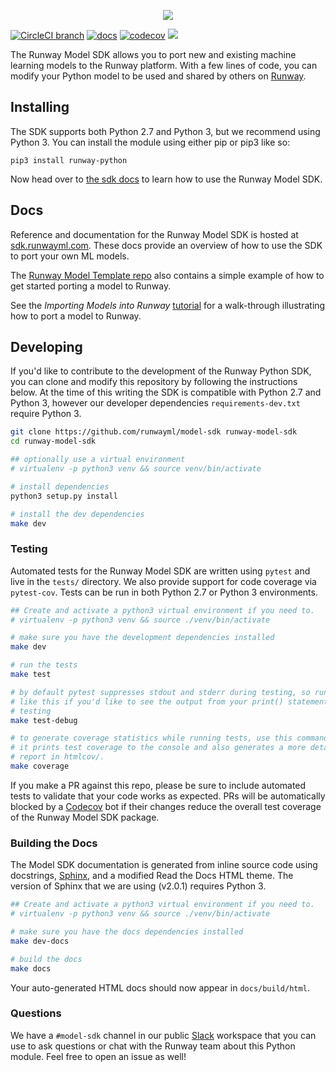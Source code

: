 <a href="#" target='_self' >
  <p align="center">
    <img src="assets/banner.png">
  </p>
</a>


[![CircleCI branch](https://img.shields.io/circleci/project/github/runwayml/model-sdk/master.svg)](https://circleci.com/gh/runwayml/model-sdk/tree/master)
[![docs](https://readthedocs.org/projects/runway-model-sdk/badge/?version=latest&style=flat)](https://sdk.runwayml.com)
[![codecov](https://codecov.io/gh/runwayml/model-sdk/branch/master/graph/badge.svg)](https://codecov.io/gh/runwayml/model-sdk)
<a href="https://runwayml.com/joinslack"><img src="https://img.shields.io/badge/slack-runwayml.slack.com-33b279.svg"></a>

The Runway Model SDK allows you to port new and existing machine learning models to the Runway platform. With a few lines of code, you can modify your Python model to be used and shared by others on [Runway](https://runwayml.com).

## Installing

The SDK supports both Python 2.7 and Python 3, but we recommend using Python 3. You can install the module using either pip or pip3 like so:

```
pip3 install runway-python
```

Now head over to [the sdk docs](https://sdk.runwayml.com) to learn how to use the Runway Model SDK.

## Docs

Reference and documentation for the Runway Model SDK is hosted at [sdk.runwayml.com](https://sdk.runwayml.com). These docs provide an overview of how to use the SDK to port your own ML models.

The [Runway Model Template repo](https://github.com/runwayml/model-template) also contains a simple example of how to get started porting a model to Runway.

See the *Importing Models into Runway* [tutorial](https://docs.runwayapp.ai/#/importing) for a walk-through illustrating how to port a model to Runway.

## Developing

If you'd like to contribute to the development of the Runway Python SDK, you can clone and modify this repository by following the instructions below. At the time of this writing the SDK is compatible with Python 2.7 and Python 3, however our developer dependencies `requirements-dev.txt` require Python 3.

```bash
git clone https://github.com/runwayml/model-sdk runway-model-sdk
cd runway-model-sdk

## optionally use a virtual environment
# virtualenv -p python3 venv && source venv/bin/activate

# install dependencies
python3 setup.py install

# install the dev dependencies
make dev
```

### Testing

Automated tests for the Runway Model SDK are written using `pytest` and live in the `tests/` directory. We also provide support for code coverage via `pytest-cov`. Tests can be run in both Python 2.7 or Python 3 environments.

```bash
## Create and activate a python3 virtual environment if you need to.
# virtualenv -p python3 venv && source ./venv/bin/activate

# make sure you have the development dependencies installed
make dev

# run the tests
make test

# by default pytest suppresses stdout and stderr during testing, so run tests
# like this if you'd like to see the output from your print() statements during
# testing
make test-debug

# to generate coverage statistics while running tests, use this command.
# it prints test coverage to the console and also generates a more detailed HTML
# report in htmlcov/.
make coverage
```

If you make a PR against this repo, please be sure to include automated tests to validate that your code works as expected. PRs will be automatically blocked by a [Codecov](https://codecov.io/) bot if their changes reduce the overall test coverage of the Runway Model SDK package.

### Building the Docs

The Model SDK documentation is generated from inline source code using docstrings,  [Sphinx](http://www.sphinx-doc.org/en/master/), and a modified Read the Docs HTML theme. The version of Sphinx that we are using (v2.0.1) requires Python 3.

```bash
## Create and activate a python3 virtual environment if you need to.
# virtualenv -p python3 venv && source ./venv/bin/activate

# make sure you have the docs dependencies installed
make dev-docs

# build the docs
make docs
```

Your auto-generated HTML docs should now appear in `docs/build/html`.

### Questions

We have a `#model-sdk` channel in our public [Slack](https://runwayml.slack.com/) workspace that you can use to ask questions or chat with the Runway team about this Python module. Feel free to open an issue as well!
